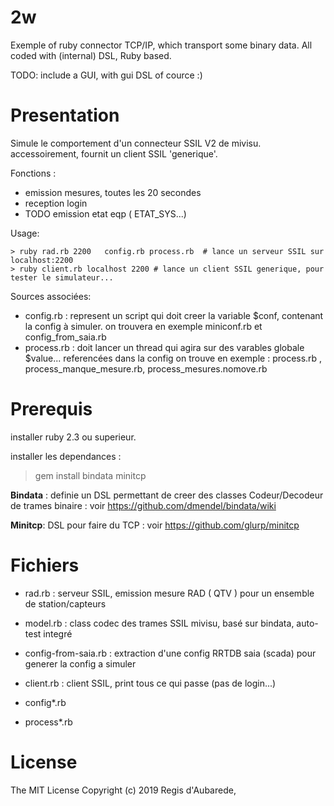 2w
==
Exemple of ruby connector TCP/IP, which transport some binary data.
All coded with  (internal) DSL, Ruby based.

TODO: include a GUI, with gui DSL of cource :)

Presentation
============

Simule le comportement d'un connecteur SSIL V2 de mivisu.
accessoirement, fournit un client SSIL 'generique'.

Fonctions :
* emission mesures, toutes les 20 secondes 
* reception login
* TODO emission etat eqp ( ETAT_SYS...)

Usage:
```
> ruby rad.rb 2200   config.rb process.rb  # lance un serveur SSIL sur localhost:2200
> ruby client.rb localhost 2200 # lance un client SSIL generique, pour tester le simulateur...
```
Sources associées:

* config.rb : represent un script qui doit creer la variable $conf, contenant la config à simuler.
 on trouvera en exemple miniconf.rb et config_from_saia.rb
* process.rb : doit lancer un thread qui agira sur des varables globale $value... referencées dans la config
  on trouve en exemple : process.rb , process_manque_mesure.rb, process_mesures.nomove.rb



Prerequis
==========

installer ruby 2.3 ou superieur.

installer les dependances :
> gem install bindata minitcp

**Bindata** : definie un DSL permettant de creer des classes Codeur/Decodeur de trames binaire : voir
 https://github.com/dmendel/bindata/wiki

**Minitcp**:  DSL pour faire du TCP : voir  https://github.com/glurp/minitcp

Fichiers
========

* rad.rb    :	 serveur SSIL, emission mesure RAD ( QTV ) pour un ensemble de station/capteurs
* model.rb  :  class codec des trames SSIL mivisu, basé sur bindata, auto-test integré
* config-from-saia.rb :  extraction d'une config RRTDB saia (scada) pour generer la config a simuler
* client.rb :	 client SSIL, print tous ce qui passe (pas de login...)

* config*.rb
* process*.rb


License
======

The MIT License
Copyright (c) 2019 Regis d'Aubarede,
